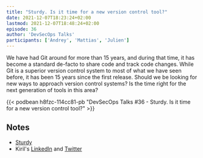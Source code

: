 ```yaml
---
title: "Sturdy. Is it time for a new version control tool?"
date: 2021-12-07T18:23:24+02:00
lastmod: 2021-12-07T18:48:24+02:00
episode: 36
author: 'DevSecOps Talks'
participants: ['Andrey', 'Mattias', 'Julien']
---
```


We have had Git around for more than 15 years, and during that time, it has become a standard de-facto to share code and track code changes. While Git is a superior version control system to most of what we have seen before, it has been 15 years since the first release. Should we be looking for new ways to approach version control systems? Is the time right for the next generation of tools in this area?

<!--more-->

<!-- Player -->

{{< podbean h8fzc-114cc81-pb "DevSecOps Talks #36 - Sturdy. Is it time for a new version control tool?" >}}

## Notes

* [Sturdy](https://getsturdy.com/)
* Kiril's [LinkedIn](https://www.linkedin.com/in/kirilv/) and [Twitter](https://twitter.com/krlvi)
